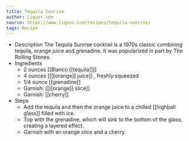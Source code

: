 ```yaml
---
title: Tequila Sunrise
author: Liquor.com
source: https://www.liquor.com/recipes/tequila-sunrise/
tags: Recipe
---
```


- Description
  The Tequila Sunrise cocktail is a 1970s classic combining tequila, orange juice and grenadine. It was popularized in part by The Rolling Stones.
- Ingredients
	- 2 ounces [[Blanco [[tequila]]]]
	- 4 ounces [[[[orange]] juice]] , freshly squeezed
	- 1/4 ounce [[grenadine]]
	- Garnish: [[[[orange]] slice]]
	- Garnish: [[cherry]]
- Steps
	- Add the tequila and then the orange juice to a chilled [[highball glass]] filled with ice.
	- Top with the grenadine, which will sink to the bottom of the glass, creating a layered effect.
	- Garnish with an orange slice and a cherry.
